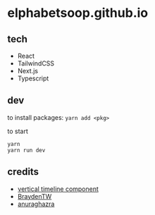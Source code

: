 # elphabetsoop.github.io

## tech
- React
- TailwindCSS
- Next.js
- Typescript

## dev
to install packages: `yarn add <pkg>`

to start
```
yarn
yarn run dev
```
## credits
- [vertical timeline component](https://github.com/stephane-monnot/react-vertical-timeline)
- [BraydenTW](https://braydentw.io/)
- [anuraghazra](https://anuraghazra.dev/)